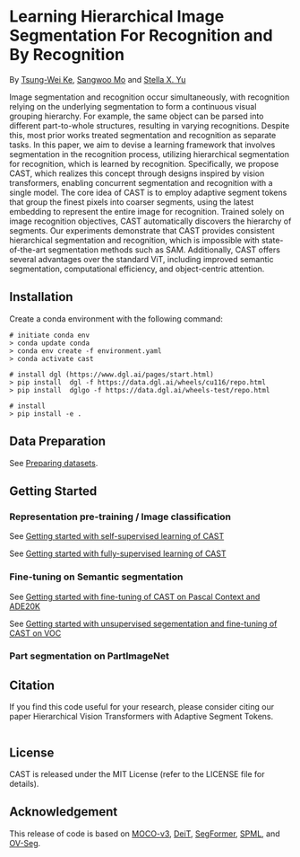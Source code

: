 # Learning Hierarchical Image Segmentation For Recognition and By Recognition
By [Tsung-Wei Ke](https://twke18.github.io/), [Sangwoo Mo](https://sites.google.com/view/sangwoomo) and [Stella X. Yu](https://web.eecs.umich.edu/~stellayu/)

Image segmentation and recognition occur simultaneously, with recognition relying on the underlying segmentation to form a continuous visual grouping hierarchy. For example, the same object can be parsed into different part-to-whole structures, resulting in varying recognitions. Despite this, most prior works treated segmentation and recognition as separate tasks. In this paper, we aim to devise a learning framework that involves segmentation in the recognition process, utilizing hierarchical segmentation for recognition, which is learned by recognition. Specifically, we propose CAST, which realizes this concept through designs inspired by vision transformers, enabling concurrent segmentation and recognition with a single model. The core idea of CAST is to employ adaptive segment tokens that group the finest pixels into coarser segments, using the latest embedding to represent the entire image for recognition. Trained solely on image recognition objectives, CAST automatically discovers the hierarchy of segments. Our experiments demonstrate that CAST provides consistent hierarchical segmentation and recognition, which is impossible with state-of-the-art segmentation methods such as SAM. Additionally, CAST offers several advantages over the standard ViT, including improved semantic segmentation, computational efficiency, and object-centric attention.


## Installation

Create a conda environment with the following command:
```
# initiate conda env
> conda update conda
> conda env create -f environment.yaml
> conda activate cast

# install dgl (https://www.dgl.ai/pages/start.html)
> pip install  dgl -f https://data.dgl.ai/wheels/cu116/repo.html
> pip install  dglgo -f https://data.dgl.ai/wheels-test/repo.html

# install
> pip install -e .
```

## Data Preparation

See [Preparing datasets](DATASETS.md).

## Getting Started

### Representation pre-training / Image classification

See [Getting started with self-supervised learning of CAST](GETTING_STARTED_SELF.md)

See [Getting started with fully-supervised learning of CAST](GETTING_STARTED_FULL.md)

### Fine-tuning on Semantic segmentation

See [Getting started with fine-tuning of CAST on Pascal Context and ADE20K](GETTING_STARTED_ADE_CONTEXT.md)

See [Getting started with unsupervised segementation and fine-tuning of CAST on VOC](GETTING_STARTED_VOC.md)

### Part segmentation on PartImageNet


## Citation
If you find this code useful for your research, please consider citing our paper Hierarchical Vision Transformers with Adaptive Segment Tokens.
```
```

## License
CAST is released under the MIT License (refer to the LICENSE file for details).

## Acknowledgement
This release of code is based on [MOCO-v3](https://github.com/facebookresearch/moco-v3), [DeiT](https://github.com/facebookresearch/deit), [SegFormer](https://github.com/NVlabs/SegFormer), [SPML](https://github.com/twke18/SPML), and [OV-Seg](https://github.com/facebookresearch/ov-seg).
